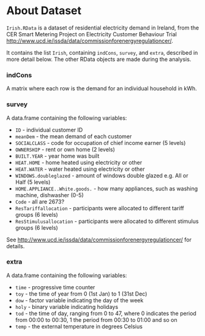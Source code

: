 # About Dataset

`Irish.RData` is a dataset of residential electricity demand in Ireland, from the CER Smart Metering Project on Electricity Customer Behaviour Trial <http://www.ucd.ie/issda/data/commissionforenergyregulationcer/>. 

It contains the list `Irish`, containing `indCons`, `survey`, and `extra`, described in more detail below. The other RData objects are made during the analysis.

### indCons
A matrix where each row is the demand for an individual household in kWh.

### survey
A data.frame containing the following variables:

* `ID` - individual customer ID
* `meanDem` - the mean demand of each customer
* `SOCIALCLASS` - code for occupation of chief income earner (5 levels)
* `OWNERSHIP` - rent or own home (2 levels)
* `BUILT.YEAR` - year home was built 
* `HEAT.HOME` - home heated using electricity or other
* `HEAT.WATER` - water heated using electricity or other
* `WINDOWS.doubleglazed` - amount of windows double glazed e.g. All or Half (5 levels)
* `HOME.APPLIANCE..White.goods.` - how many appliances, such as washing machine, dishwasher (0-5) 
* `Code` - all are 2673?
* `ResTariffallocation` - participants were allocated to different tariff groups (6 levels)
* `ResStimulusallocation` - participants were allocated to different stimulus groups (6 levels)

See <http://www.ucd.ie/issda/data/commissionforenergyregulationcer/> for details.

### extra
A data.frame containing the following variables:

* `time` - progressive time counter
* `toy` - the time of year from 0 (1st Jan) to 1 (31st Dec)
* `dow` - factor variable indicating the day of the week
* `holy` - binary variable indicating holidays
* `tod` - the time of day, ranging from 0 to 47, where 0 indicates the period from 00:00 to 00:30, 1 the period from 00:30 to 01:00 and so on
* `temp` - the external temperature in degrees Celsius


